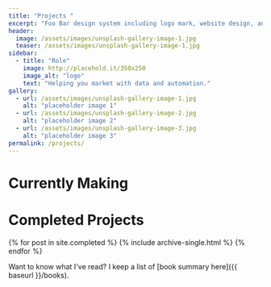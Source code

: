 ```yaml
---
title: "Projects "
excerpt: "Foo Bar design system including logo mark, website design, and branding applications."
header:
  image: /assets/images/unsplash-gallery-image-1.jpg
  teaser: /assets/images/unsplash-gallery-image-1.jpg
sidebar:
  - title: "Role"
    image: http://placehold.it/350x250
    image_alt: "logo"
    text: "Helping you market with data and automation."
gallery:
  - url: /assets/images/unsplash-gallery-image-1.jpg
    alt: "placeholder image 1"
  - url: /assets/images/unsplash-gallery-image-2.jpg
    alt: "placeholder image 2"
  - url: /assets/images/unsplash-gallery-image-3.jpg
    alt: "placeholder image 3"
permalink: /projects/
---
```


# Currently Making

# Completed Projects

{% for post in site.completed %}
  {% include archive-single.html %}
{% endfor %}

Want to know what I've read? I keep a list of [book summary here]({{ baseurl }}/books).

